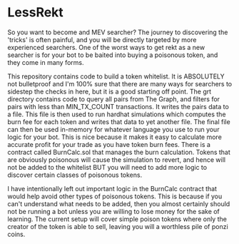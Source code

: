 # LessRekt
So you want to become and MEV searcher? The journey to discovering the 'tricks' is often painful, and you will be directly targeted by more experienced searchers.  One of the worst ways to get rekt as a new searcher is for your bot to be baited into buying a poisonous token, and they come in many forms. 

This repository contains code to build a token whitelist. It is ABSOLUTELY not bulletproof and I'm 100% sure that there are many ways for searchers to sidestep the checks in here, but it is a good starting off point. The grt directory contains code to query all pairs from The Graph, and filters for pairs with less than MIN_TX_COUNT transactions. It writes the pairs data to a file. This file is then used to run hardhat simulations which computes the burn fee for each token and writes that data to yet another file. The final file can then be used in-memory for whatever language you use to run your logic for your bot. This is nice because it makes it easy to calculate more accurate profit for your trade as you have token burn fees. There is a contract called BurnCalc.sol that manages the burn calculation. Tokens that are obviously poisonous will cause the simulation to revert, and hence will not be added to the whitelist BUT you will need to add more logic to discover certain classes of poisonous tokens.

I have intentionally left out important logic in the BurnCalc contract that would help avoid other types of poisonous tokens. This is because if you can't understand what needs to be added, then you almost certainly should not be running a bot unless you are willing to lose money for the sake of learning. The current setup will cover simple poison tokens where only the creator of the token is able to sell, leaving you will a worthless pile of ponzi coins. 
